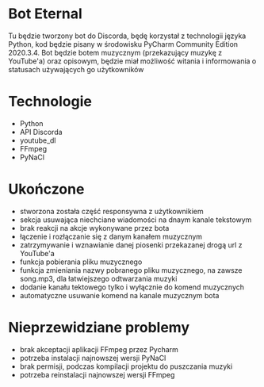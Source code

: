 # Bot Eternal
Tu będzie tworzony bot do Discorda, będę korzystał z technologii języka Python, kod będzie pisany w środowisku PyCharm Community Edition 2020.3.4. Bot będzie botem muzycznym (przekazujący muzykę z YouTube'a) oraz opisowym, będzie miał możliwość witania i informowania o statusach używających go użytkowników
# Technologie
- Python
- API Discorda
- youtube_dl
- FFmpeg
- PyNaCl
# Ukończone
- stworzona została część responsywna z użytkownikiem
- sekcja usuwająca niechciane wiadomości na dnaym kanale tekstowym
- brak reakcji na akcje wykonywane przez bota
- łączenie i rozłączanie się z danym kanałem muzycznym
- zatrzymywanie i wznawianie danej piosenki przekazanej drogą url z YouTube'a
- funkcja pobierania pliku muzycznego
- funkcja zmieniania nazwy pobranego pliku muzycznego, na zawsze song.mp3, dla łatwiejszego odtwarzania muzyki
- dodanie kanału tektowego tylko i wyłącznie do komend muzycznych
- automatyczne usuwanie komend na kanale muzycznym bota
# Nieprzewidziane problemy
- brak akceptacji aplikacji FFmpeg przez Pycharm
- potrzeba instalacji najnowszej wersji PyNaCl
- brak permisji, podczas kompilacji projektu do puszczania muzyki
- potrzeba reinstalacji najnowszej wersji FFmpeg

